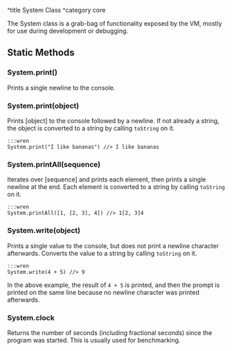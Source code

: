 ^title System Class
^category core

The System class is a grab-bag of functionality exposed by the VM, mostly for
use during development or debugging.

## Static Methods

### System.**print**()

Prints a single newline to the console.

### System.**print**(object)

Prints [object] to the console followed by a newline. If not already a string,
the object is converted to a string by calling `toString` on it.

    :::wren
    System.print("I like bananas") //> I like bananas

### System.**printAll**(sequence)

Iterates over [sequence] and prints each element, then prints a single newline
at the end. Each element is converted to a string by calling `toString` on it.

    :::wren
    System.printAll([1, [2, 3], 4]) //> 1[2, 3]4

### System.**write**(object)

Prints a single value to the console, but does not print a newline character
afterwards. Converts the value to a string by calling `toString` on it.

    :::wren
    System.write(4 + 5) //> 9

In the above example, the result of `4 + 5` is printed, and then the prompt is
printed on the same line because no newline character was printed afterwards.

### System.**clock**

Returns the number of seconds (including fractional seconds) since the program
was started. This is usually used for benchmarking.
